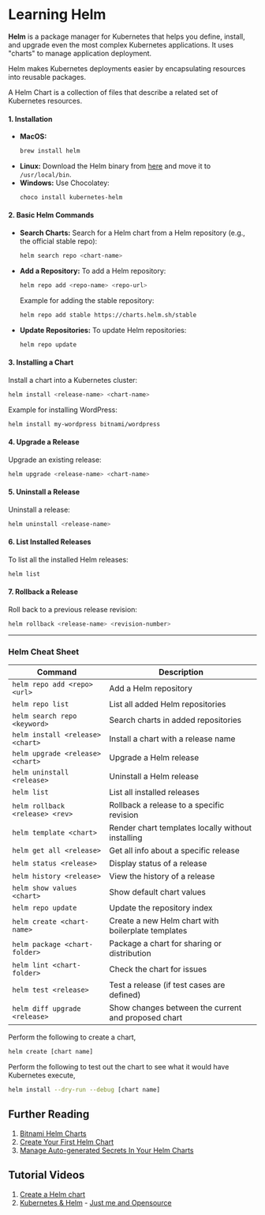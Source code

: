 # Learning Helm

**Helm** is a package manager for Kubernetes that helps you define, install, and upgrade even the most complex Kubernetes applications. It uses "charts" to manage application deployment.

Helm makes Kubernetes deployments easier by encapsulating resources into reusable packages.

A Helm Chart is a collection of files that describe a related set of Kubernetes resources.

#### 1. **Installation**
   - **MacOS:**
     ```bash
     brew install helm
     ```
   - **Linux:**
     Download the Helm binary from [here](https://github.com/helm/helm/releases) and move it to `/usr/local/bin`.
   - **Windows:** Use Chocolatey:
     ```bash
     choco install kubernetes-helm
     ```

#### 2. **Basic Helm Commands**
   - **Search Charts:**
     Search for a Helm chart from a Helm repository (e.g., the official stable repo):
     ```bash
     helm search repo <chart-name>
     ```
   - **Add a Repository:**
     To add a Helm repository:
     ```bash
     helm repo add <repo-name> <repo-url>
     ```
     Example for adding the stable repository:
     ```bash
     helm repo add stable https://charts.helm.sh/stable
     ```
   - **Update Repositories:**
     To update Helm repositories:
     ```bash
     helm repo update
     ```

#### 3. **Installing a Chart**
   Install a chart into a Kubernetes cluster:
   ```bash
   helm install <release-name> <chart-name>
   ```
   Example for installing WordPress:
   ```bash
   helm install my-wordpress bitnami/wordpress
   ```

#### 4. **Upgrade a Release**
   Upgrade an existing release:
   ```bash
   helm upgrade <release-name> <chart-name>
   ```

#### 5. **Uninstall a Release**
   Uninstall a release:
   ```bash
   helm uninstall <release-name>
   ```

#### 6. **List Installed Releases**
   To list all the installed Helm releases:
   ```bash
   helm list
   ```

#### 7. **Rollback a Release**
   Roll back to a previous release revision:
   ```bash
   helm rollback <release-name> <revision-number>
   ```

---

### Helm Cheat Sheet

| **Command**                      | **Description**                                      |
|-----------------------------------|------------------------------------------------------|
| `helm repo add <repo> <url>`      | Add a Helm repository                                |
| `helm repo list`                  | List all added Helm repositories                     |
| `helm search repo <keyword>`      | Search charts in added repositories                  |
| `helm install <release> <chart>`  | Install a chart with a release name                  |
| `helm upgrade <release> <chart>`  | Upgrade a Helm release                               |
| `helm uninstall <release>`        | Uninstall a Helm release                             |
| `helm list`                       | List all installed releases                          |
| `helm rollback <release> <rev>`   | Rollback a release to a specific revision            |
| `helm template <chart>`           | Render chart templates locally without installing    |
| `helm get all <release>`          | Get all info about a specific release                |
| `helm status <release>`           | Display status of a release                          |
| `helm history <release>`          | View the history of a release                        |
| `helm show values <chart>`        | Show default chart values                            |
| `helm repo update`                | Update the repository index                          |
| `helm create <chart-name>`        | Create a new Helm chart with boilerplate templates   |
| `helm package <chart-folder>`     | Package a chart for sharing or distribution          |
| `helm lint <chart-folder>`        | Check the chart for issues                           |
| `helm test <release>`             | Test a release (if test cases are defined)           |
| `helm diff upgrade <release>`     | Show changes between the current and proposed chart  |


Perform the following to create a chart,

```bash
helm create [chart name]
```

Perform the following to test out the chart to see what it would have Kubernetes execute,

```bash
helm install --dry-run --debug [chart name]
```

## Further Reading

1. [Bitnami Helm Charts](https://github.com/bitnami/charts/tree/master/bitnami)
2. [Create Your First Helm Chart](https://docs.bitnami.com/tutorials/create-your-first-helm-chart/)
3. [Manage Auto-generated Secrets In Your Helm Charts](https://itnext.io/manage-auto-generated-secrets-in-your-helm-charts-5aee48ba6918)

## Tutorial Videos

1. [Create a Helm chart](https://youtu.be/TJ9hPLn0oAs)
2. [Kubernetes & Helm](https://www.youtube.com/playlist?list=PL34sAs7_26wM3HHa6IcTHCGGF3GHNhbcc) - [Just me and Opensource](https://www.youtube.com/c/wenkatn-justmeandopensource)